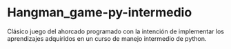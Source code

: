 # Hangman_game-py-intermedio
Clásico juego del ahorcado programado con la intención de implementar los aprendizajes adquiridos en un curso de manejo intermedio de python.
